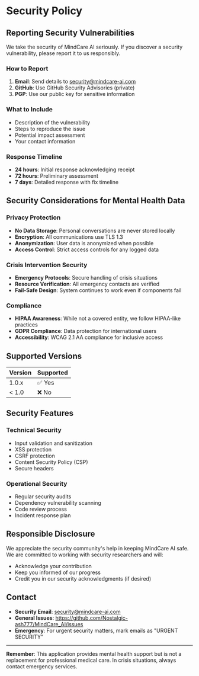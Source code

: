 # Security Policy

## Reporting Security Vulnerabilities

We take the security of MindCare AI seriously. If you discover a security vulnerability, please report it to us responsibly.

### How to Report

1. **Email**: Send details to security@mindcare-ai.com
2. **GitHub**: Use GitHub Security Advisories (private)
3. **PGP**: Use our public key for sensitive information

### What to Include

- Description of the vulnerability
- Steps to reproduce the issue
- Potential impact assessment
- Your contact information

### Response Timeline

- **24 hours**: Initial response acknowledging receipt
- **72 hours**: Preliminary assessment
- **7 days**: Detailed response with fix timeline

## Security Considerations for Mental Health Data

### Privacy Protection

- **No Data Storage**: Personal conversations are never stored locally
- **Encryption**: All communications use TLS 1.3
- **Anonymization**: User data is anonymized when possible
- **Access Control**: Strict access controls for any logged data

### Crisis Intervention Security

- **Emergency Protocols**: Secure handling of crisis situations
- **Resource Verification**: All emergency contacts are verified
- **Fail-Safe Design**: System continues to work even if components fail

### Compliance

- **HIPAA Awareness**: While not a covered entity, we follow HIPAA-like practices
- **GDPR Compliance**: Data protection for international users
- **Accessibility**: WCAG 2.1 AA compliance for inclusive access

## Supported Versions

| Version | Supported          |
| ------- | ------------------ |
| 1.0.x   | ✅ Yes             |
| < 1.0   | ❌ No              |

## Security Features

### Technical Security

- Input validation and sanitization
- XSS protection
- CSRF protection
- Content Security Policy (CSP)
- Secure headers

### Operational Security

- Regular security audits
- Dependency vulnerability scanning
- Code review process
- Incident response plan

## Responsible Disclosure

We appreciate the security community's help in keeping MindCare AI safe. We are committed to working with security researchers and will:

- Acknowledge your contribution
- Keep you informed of our progress
- Credit you in our security acknowledgments (if desired)

## Contact

- **Security Email**: security@mindcare-ai.com
- **General Issues**: https://github.com/Nostalgic-ash777/MindCare_AI/issues
- **Emergency**: For urgent security matters, mark emails as "URGENT SECURITY"

---

**Remember**: This application provides mental health support but is not a replacement for professional medical care. In crisis situations, always contact emergency services.
